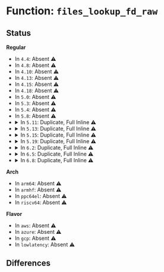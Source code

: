 # Function: <code>files_lookup_fd_raw</code>

## Status
<b>Regular</b>
<ul>
<li>
In <code>4.4</code>: Absent ⚠️
</li>
<li>
In <code>4.8</code>: Absent ⚠️
</li>
<li>
In <code>4.10</code>: Absent ⚠️
</li>
<li>
In <code>4.13</code>: Absent ⚠️
</li>
<li>
In <code>4.15</code>: Absent ⚠️
</li>
<li>
In <code>4.18</code>: Absent ⚠️
</li>
<li>
In <code>5.0</code>: Absent ⚠️
</li>
<li>
In <code>5.3</code>: Absent ⚠️
</li>
<li>
In <code>5.4</code>: Absent ⚠️
</li>
<li>
In <code>5.8</code>: Absent ⚠️
</li>
<li>
<details>
<summary>In <code>5.11</code>: Duplicate, Full Inline ⚠️</summary>

**Collision:** Static Duplication

**Inline:** Full

**Transformation:** False

**Instances:**

```
In fs/file.c (ffffffff81344b28)
Location: include/linux/fdtable.h:83
Inline: True
Inline callers:
  - fs/file.c:__ia32_sys_dup2
  - fs/file.c:__x64_sys_dup2
  - fs/file.c:ksys_dup3
  - fs/file.c:task_lookup_next_fd_rcu
  - fs/file.c:task_lookup_fd_rcu
  - fs/file.c:__fget_files
```
```
In fs/notify/dnotify/dnotify.c (ffffffff81375d0a)
Location: include/linux/fdtable.h:83
Inline: True
Inline callers:
  - fs/notify/dnotify/dnotify.c:fcntl_dirnotify
```
```
In fs/locks.c (ffffffff813af8e4)
Location: include/linux/fdtable.h:83
Inline: True
Inline callers:
  - fs/locks.c:fcntl_setlk
```
```
In fs/proc/fd.c (ffffffff813d5bcc)
Location: include/linux/fdtable.h:83
Inline: True
Inline callers:
  - fs/proc/fd.c:seq_show
```
</details>
</li>
<li>
<details>
<summary>In <code>5.13</code>: Duplicate, Full Inline ⚠️</summary>

**Collision:** Static Duplication

**Inline:** Full

**Transformation:** False

**Instances:**

```
In fs/file.c (ffffffff8134b0dc)
Location: include/linux/fdtable.h:83
Inline: True
Inline callers:
  - fs/file.c:__ia32_sys_dup2
  - fs/file.c:__x64_sys_dup2
  - fs/file.c:ksys_dup3
  - fs/file.c:task_lookup_next_fd_rcu
  - fs/file.c:task_lookup_fd_rcu
  - fs/file.c:__fget_files
```
```
In fs/notify/dnotify/dnotify.c (ffffffff8137c69f)
Location: include/linux/fdtable.h:83
Inline: True
Inline callers:
  - fs/notify/dnotify/dnotify.c:fcntl_dirnotify
```
```
In fs/locks.c (ffffffff813b6b6d)
Location: include/linux/fdtable.h:83
Inline: True
Inline callers:
  - fs/locks.c:fcntl_setlk
```
```
In fs/proc/fd.c (ffffffff813dcbdc)
Location: include/linux/fdtable.h:83
Inline: True
Inline callers:
  - fs/proc/fd.c:seq_show
```
</details>
</li>
<li>
<details>
<summary>In <code>5.15</code>: Duplicate, Full Inline ⚠️</summary>

**Collision:** Static Duplication

**Inline:** Full

**Transformation:** False

**Instances:**

```
In fs/file.c (ffffffff81398eb8)
Location: include/linux/fdtable.h:83
Inline: True
Inline callers:
  - fs/file.c:__ia32_sys_dup2
  - fs/file.c:__x64_sys_dup2
  - fs/file.c:ksys_dup3
  - fs/file.c:task_lookup_next_fd_rcu
  - fs/file.c:task_lookup_fd_rcu
```
```
In fs/notify/dnotify/dnotify.c (ffffffff813c9528)
Location: include/linux/fdtable.h:83
Inline: True
Inline callers:
  - fs/notify/dnotify/dnotify.c:fcntl_dirnotify
```
```
In fs/locks.c (ffffffff81406866)
Location: include/linux/fdtable.h:83
Inline: True
Inline callers:
  - fs/locks.c:fcntl_setlk
```
```
In fs/proc/fd.c (ffffffff8142e2b8)
Location: include/linux/fdtable.h:83
Inline: True
Inline callers:
  - fs/proc/fd.c:seq_show
```
</details>
</li>
<li>
<details>
<summary>In <code>5.19</code>: Duplicate, Full Inline ⚠️</summary>

**Collision:** Static Duplication

**Inline:** Full

**Transformation:** False

**Instances:**

```
In fs/file.c (ffffffff8141b789)
Location: include/linux/fdtable.h:83
Inline: True
Inline callers:
  - fs/file.c:__ia32_sys_dup2
  - fs/file.c:__x64_sys_dup2
  - fs/file.c:ksys_dup3
  - fs/file.c:__fget_light
  - fs/file.c:task_lookup_next_fd_rcu
  - fs/file.c:task_lookup_fd_rcu
```
```
In fs/notify/dnotify/dnotify.c (ffffffff81450edf)
Location: include/linux/fdtable.h:83
Inline: True
Inline callers:
  - fs/notify/dnotify/dnotify.c:fcntl_dirnotify
```
```
In fs/locks.c (ffffffff8147b37e)
Location: include/linux/fdtable.h:83
Inline: True
Inline callers:
  - fs/locks.c:fcntl_setlk
```
```
In fs/proc/fd.c (ffffffff814a79e0)
Location: include/linux/fdtable.h:83
Inline: True
Inline callers:
  - fs/proc/fd.c:seq_show
```
</details>
</li>
<li>
<details>
<summary>In <code>6.2</code>: Duplicate, Full Inline ⚠️</summary>

**Collision:** Static Duplication

**Inline:** Full

**Transformation:** False

**Instances:**

```
In fs/file.c (ffffffff814a7969)
Location: include/linux/fdtable.h:83
Inline: True
Inline callers:
  - fs/file.c:__ia32_sys_dup2
  - fs/file.c:__x64_sys_dup2
  - fs/file.c:ksys_dup3
  - fs/file.c:__fget_light
  - fs/file.c:task_lookup_next_fd_rcu
  - fs/file.c:task_lookup_fd_rcu
```
```
In fs/notify/dnotify/dnotify.c (ffffffff814df94f)
Location: include/linux/fdtable.h:83
Inline: True
Inline callers:
  - fs/notify/dnotify/dnotify.c:fcntl_dirnotify
```
```
In fs/locks.c (ffffffff8150defe)
Location: include/linux/fdtable.h:83
Inline: True
Inline callers:
  - fs/locks.c:fcntl_setlk
```
```
In fs/proc/fd.c (ffffffff8153d3e0)
Location: include/linux/fdtable.h:83
Inline: True
Inline callers:
  - fs/proc/fd.c:seq_show
```
</details>
</li>
<li>
<details>
<summary>In <code>6.5</code>: Duplicate, Full Inline ⚠️</summary>

**Collision:** Static Duplication

**Inline:** Full

**Transformation:** False

**Instances:**

```
In fs/file.c (ffffffff814dc889)
Location: include/linux/fdtable.h:83
Inline: True
Inline callers:
  - fs/file.c:__ia32_sys_dup2
  - fs/file.c:__x64_sys_dup2
  - fs/file.c:ksys_dup3
  - fs/file.c:__fget_light
  - fs/file.c:task_lookup_next_fd_rcu
  - fs/file.c:task_lookup_fd_rcu
```
```
In fs/notify/dnotify/dnotify.c (ffffffff815161da)
Location: include/linux/fdtable.h:83
Inline: True
Inline callers:
  - fs/notify/dnotify/dnotify.c:fcntl_dirnotify
```
```
In fs/locks.c (ffffffff815456d2)
Location: include/linux/fdtable.h:83
Inline: True
Inline callers:
  - fs/locks.c:fcntl_setlk
```
```
In fs/proc/fd.c (ffffffff815756c0)
Location: include/linux/fdtable.h:83
Inline: True
Inline callers:
  - fs/proc/fd.c:seq_show
```
</details>
</li>
<li>
<details>
<summary>In <code>6.8</code>: Duplicate, Full Inline ⚠️</summary>

**Collision:** Static Duplication

**Inline:** Full

**Transformation:** False

**Instances:**

```
In fs/file.c (ffffffff8150e915)
Location: include/linux/fdtable.h:83
Inline: True
Inline callers:
  - fs/file.c:ksys_dup3
  - fs/file.c:__fdget_pos
  - fs/file.c:__fdget_raw
```
```
In fs/locks.c (ffffffff8157ac32)
Location: include/linux/fdtable.h:83
Inline: True
Inline callers:
  - fs/locks.c:fcntl_setlk
```
```
In fs/proc/fd.c (ffffffff815ae020)
Location: include/linux/fdtable.h:83
Inline: True
Inline callers:
  - fs/proc/fd.c:seq_show
```
```
In io_uring/openclose.c (ffffffff81819632)
Location: include/linux/fdtable.h:83
Inline: True
Inline callers:
  - io_uring/openclose.c:io_close
```
</details>
</li>
</ul>
<b>Arch</b>
<ul>
<li>
In <code>arm64</code>: Absent ⚠️
</li>
<li>
In <code>armhf</code>: Absent ⚠️
</li>
<li>
In <code>ppc64el</code>: Absent ⚠️
</li>
<li>
In <code>riscv64</code>: Absent ⚠️
</li>
</ul>
<b>Flavor</b>
<ul>
<li>
In <code>aws</code>: Absent ⚠️
</li>
<li>
In <code>azure</code>: Absent ⚠️
</li>
<li>
In <code>gcp</code>: Absent ⚠️
</li>
<li>
In <code>lowlatency</code>: Absent ⚠️
</li>
</ul>

## Differences
